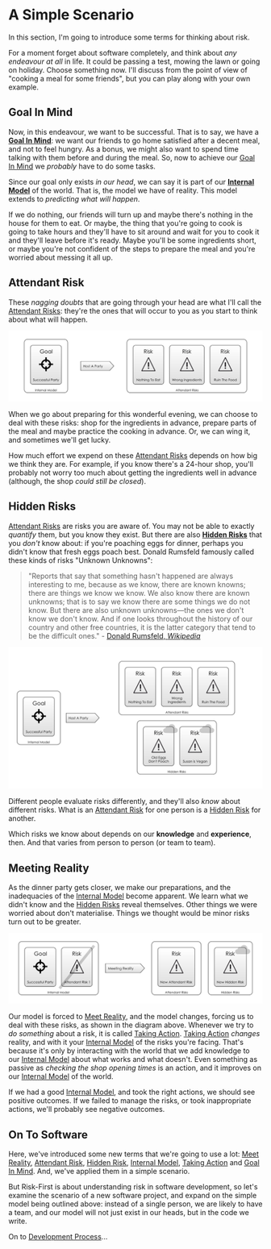 # A Simple Scenario

In this section, I'm going to introduce some terms for thinking about risk.

For a moment forget about software completely, and think about _any endeavour at all_ in life.  It could be passing a test, mowing the lawn or going on holiday.  Choose something now.   I'll discuss from the point of view of "cooking a meal for some friends", but you can play along with your own example.  

## Goal In Mind

Now, in this endeavour, we want to be successful.  That is to say, we have a **[Goal In Mind](Glossary#Goal-In-Mind)**:  we want our friends to go home satisfied after a decent meal, and not to feel hungry.   As a bonus, we might also want to spend time talking with them before and during the meal.  So, now to achieve our [Goal In Mind](Glossary#Goal-In-Mind) we *probably* have to do some tasks.  

Since our goal only exists _in our head_, we can say it is part of our **[Internal Model](Glossary#Internal-model)** of the world.  That is, the model we have of reality.  This model extends to _predicting what will happen_.

If we do nothing, our friends will turn up and maybe there's nothing in the house for them to eat.   Or maybe, the thing that you're going to cook is going to take hours and they'll have to sit around and wait for you to cook it and they'll leave before it's ready.  Maybe you'll be some ingredients short, or maybe you're not confident of the steps to prepare the meal and you're worried about messing it all up.  

## Attendant Risk

These _nagging doubts_ that are going through your head are what I'll call the [Attendant Risks](Glossary#attendant-risk):  they're the ones that will occur to you as you start to think about what will happen. 

![Goal In Mind, with the risks you know about](images/generated/introduction/goal_in_mind.png)

When we go about preparing for this wonderful evening, we can choose to deal with these risks:  shop for the ingredients in advance, prepare parts of the meal and maybe practice the cooking in advance.  Or, we can wing it, and sometimes we'll get lucky.

How much effort we expend on these [Attendant Risks](Glossary#attendant-risk) depends on how big we think they are.  For example, if you know there's a 24-hour shop, you'll probably not worry too much about getting the ingredients well in advance (although, the shop _could still be closed_).

## Hidden Risks

[Attendant Risks](Glossary#attendant-risk) are risks you are aware of.  You may not be able to exactly _quantify_ them, but you know they exist.  But there are also **[Hidden Risks](Glossary#attendant-risk)** that you _don't_ know about: if you're poaching eggs for dinner, perhaps you didn't know that fresh eggs poach best.  Donald Rumsfeld famously called these kinds of risks "Unknown Unknowns":

> "Reports that say that something hasn't happened are always interesting to me, because as we know, there are known knowns; there are things we know we know. We also know there are known unknowns; that is to say we know there are some things we do not know. But there are also unknown unknowns—the ones we don't know we don't know. And if one looks throughout the history of our country and other free countries, it is the latter category that tend to be the difficult ones." - [Donald Rumsfeld, _Wikipedia_](https://en.wikipedia.org/wiki/There_are_known_knowns)

![Goal In Mind, the risks you know about and the ones you don't](images/generated/introduction/hidden_risks.png)

Different people evaluate risks differently, and they'll also _know_ about different risks.  What is an [Attendant Risk](Glossary#attendant-risk) for one person is a [Hidden Risk](Glossary#attendant-risk) for another.     

Which risks we know about depends on our **knowledge** and **experience**, then. <!-- tweet-end --> And that varies from person to person (or team to team).  

## Meeting Reality

As the dinner party gets closer, we make our preparations, and the inadequacies of the [Internal Model](Glossary#Internal-Model) become apparent.  We learn what we didn't know and the [Hidden Risks](Glossary#hidden-risk) reveal themselves.  Other things we were worried about don't materialise.  Things we thought would be minor risks turn out to be greater.   

![How Taking Action affects Reality, and also changes your Internal Model](images/generated/introduction/model_vs_reality.png)

Our model is forced to [Meet Reality](Glossary#meet-reality), and the model changes,  forcing us to deal with these risks, as shown in the diagram above.  Whenever we try to _do something_ about a risk, it is called [Taking Action](Glossary#taking-action).  [Taking Action](Glossary#taking-action) _changes_ reality, and with it your [Internal Model](Glossary#internal-model) of the risks you're facing.  That's because it's only by interacting with the world that we add knowledge to our [Internal Model](Glossary#internal-model) about what works and what doesn't.  Even something as passive as _checking the shop opening times_ is an action, and it improves on our [Internal Model](Glossary#internal-model) of the world.

If we had a good [Internal Model](Glossary#Internal-Model), and took the right actions, we should see positive outcomes.  If we failed to manage the risks, or took inappropriate actions, we'll probably see negative outcomes.

## On To Software

Here, we've introduced some new terms that we're going to use a lot:  [Meet Reality](Glossary#meet-reality), [Attendant Risk](Glossary#attendant-risk), [Hidden Risk](Glossary#attendant-risk), [Internal Model](Glossary#Internal-model), [Taking Action](Glossary#taking-action) and [Goal In Mind](Glossary#Goal-In-Mind).  And, we've applied them in a simple scenario.

But Risk-First is about understanding risk in software development, so let's examine the scenario of a new software project, and expand on the simple model being outlined above:  instead of a single person, we are likely to have a team, and our model will not just exist in our heads, but in the code we write.  

On to [Development Process](Development-Process)...
